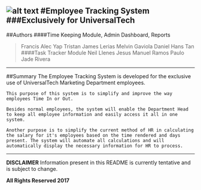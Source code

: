 ![alt text](https://media.licdn.com/media/p/1/000/1be/032/258c49b.png "UniversalTech")
#Employee Tracking System
###Exclusively for UniversalTech
---
##Authors
####Time Keeping Module, Admin Dashboard, Reports
>Francis Alec Yap
>Tristan James Lerias
>Melvin Gaviola
>Daniel Hans Tan
####Task Tracker Module
>Neil Llenes
>Jesus Manuel Ramos
>Paulo Jade Rivera
---
##Summary
	The Employee Tracking System is developed for the exclusive use of UniversalTech Marketing Department employees.

	This purpose of this system is to simplify and improve the way employees Time In or Out.

	Besides normal employees, the system will enable the Department Head to keep all employee information and easily access it all in one system.

	Another purpose is to simplify the current method of HR in calculating the salary for it's employees based on the time rendered and days present. The system will automate all calculations and will automatically display the necessary information for HR to process.
---
**DISCLAIMER**
	Information present in this README is currently tentative and is subject to change.

**All Rights Reserved 2017**
